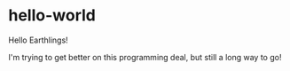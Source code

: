 # hello-world

Hello Earthlings!

I'm trying to get better on this programming deal, but still a long way to go!
